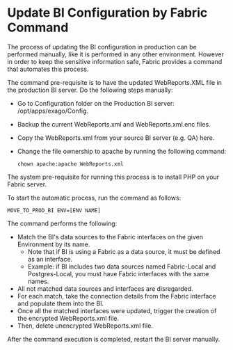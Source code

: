 # Update BI Configuration by Fabric Command

The process of updating the BI configuration in production can be performed manually, like it is performed in any other environment. However in order to keep the sensitive information safe, Fabric provides a command that automates this process.

The command pre-requisite is to have the updated WebReports.XML file in the production BI server. Do the following steps manually:

* Go to Configuration folder on the Production BI server: /opt/apps/exago/Config.

* Backup the current WebReports.xml and WebReports.xml.enc files.

* Copy the WebReports.xml from your source BI server (e.g. QA) here.

* Change the file ownership to apache by running the following command:

  ~~~
  chown apache:apache WebReports.xml
  ~~~

The system pre-requisite for running this process is to install PHP on your Fabric server. 

To start the automatic process, run the command as follows:

~~~
MOVE_TO_PROD_BI ENV=[ENV NAME]
~~~

The command performs the following:

* Match the BI's data sources to the Fabric interfaces on the given Environment by its name.
  * Note that if BI is using a Fabric as a data source, it must be defined as an interface.
  * Example: if BI includes two data sources named Fabric-Local and Postgres-Local, you must have Fabric interfaces with the same names.
* All not matched data sources and interfaces are disregarded. 
* For each match, take the connection details from the Fabric interface and populate them into the BI.
* Once all the matched interfaces were updated, trigger the creation of the encrypted WebReports.xml file.
* Then, delete unencrypted WebReports.xml file.

After the command execution is completed, restart the BI server manually.